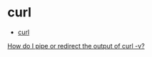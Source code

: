 # curl

- [curl](#curl)

[How do I pipe or redirect the output of curl -v?](https://stackoverflow.com/questions/5427454/how-do-i-pipe-or-redirect-the-output-of-curl-v)
